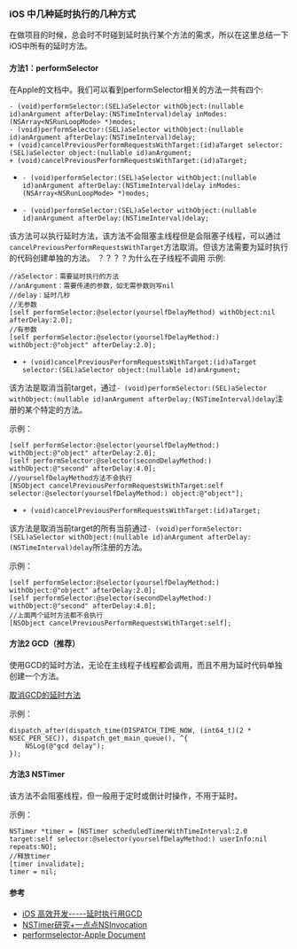 
### iOS 中几种延时执行的几种方式

在做项目的时候，总会时不时碰到延时执行某个方法的需求，所以在这里总结一下iOS中所有的延时方法。

#### 方法1：performSelector

在Apple的文档中。我们可以看到performSelector相关的方法一共有四个:

```
- (void)performSelector:(SEL)aSelector withObject:(nullable id)anArgument afterDelay:(NSTimeInterval)delay inModes:(NSArray<NSRunLoopMode> *)modes;
- (void)performSelector:(SEL)aSelector withObject:(nullable id)anArgument afterDelay:(NSTimeInterval)delay;
+ (void)cancelPreviousPerformRequestsWithTarget:(id)aTarget selector:(SEL)aSelector object:(nullable id)anArgument;
+ (void)cancelPreviousPerformRequestsWithTarget:(id)aTarget;
```

* `- (void)performSelector:(SEL)aSelector withObject:(nullable id)anArgument afterDelay:(NSTimeInterval)delay inModes:(NSArray<NSRunLoopMode> *)modes;`



* `- (void)performSelector:(SEL)aSelector withObject:(nullable id)anArgument afterDelay:(NSTimeInterval)delay;`

该方法可以执行延时方法，该方法不会阻塞主线程但是会阻塞子线程，可以通过`cancelPreviousPerformRequestsWithTarget`方法取消。但该方法需要为延时执行的代码创建单独的方法。
？？？？为什么在子线程不调用
示例:

```
//aSelector：需要延时执行的方法
//anArgument：需要传递的参数，如无需参数则写nil
//delay：延时几秒
//无参数
[self performSelector:@selector(yourselfDelayMethod) withObject:nil afterDelay:2.0];
//有参数
[self performSelector:@selector(yourselfDelayMethod:) withObject:@"object" afterDelay:2.0];
```

* `+ (void)cancelPreviousPerformRequestsWithTarget:(id)aTarget selector:(SEL)aSelector object:(nullable id)anArgument;`

该方法是取消当前target，通过`- (void)performSelector:(SEL)aSelector withObject:(nullable id)anArgument afterDelay:(NSTimeInterval)delay`注册的某个特定的方法。

示例：

```
[self performSelector:@selector(yourselfDelayMethod:) withObject:@"object" afterDelay:2.0];
[self performSelector:@selector(secondDelayMethod:) withObject:@"second" afterDelay:4.0];
//yourselfDelayMethod方法不会执行
[NSObject cancelPreviousPerformRequestsWithTarget:self selector:@selector(yourselfDelayMethod:) object:@"object"];
```


* `+ (void)cancelPreviousPerformRequestsWithTarget:(id)aTarget;`

该方法是取消当前target的所有当前通过`- (void)performSelector:(SEL)aSelector withObject:(nullable id)anArgument afterDelay:(NSTimeInterval)delay`所注册的方法。

示例：

```
[self performSelector:@selector(yourselfDelayMethod:) withObject:@"object" afterDelay:2.0];
[self performSelector:@selector(secondDelayMethod:) withObject:@"second" afterDelay:4.0];
//上面两个延时方法都不会执行
[NSObject cancelPreviousPerformRequestsWithTarget:self];
```

#### 方法2 GCD（推荐）

使用GCD的延时方法，无论在主线程子线程都会调用，而且不用为延时代码单独创建一个方法。

[取消GCD的延时方法](https://github.com/Spaceman-Labs/Dispatch-Cancel)

示例：

```
dispatch_after(dispatch_time(DISPATCH_TIME_NOW, (int64_t)(2 * NSEC_PER_SEC)), dispatch_get_main_queue(), ^{
    NSLog(@"gcd delay");
});
```

#### 方法3 NSTimer

该方法不会阻塞线程，但一般用于定时或倒计时操作，不用于延时。

示例：

```
NSTimer *timer = [NSTimer scheduledTimerWithTimeInterval:2.0 target:self selector:@selector(yourselfDelayMethod:) userInfo:nil repeats:NO];
//释放timer
[timer invalidate];
timer = nil;
```

#### 参考

* [iOS 高效开发-----延时执行用GCD](https://www.cnblogs.com/tianlin106/p/4517483.html)
* [NSTimer研究+一点点NSInvocation](http://www.jianshu.com/p/ba91373f7997)
* [performselector-Apple Document](https://developer.apple.com/documentation/objectivec/nsobject/1416176-performselector)
